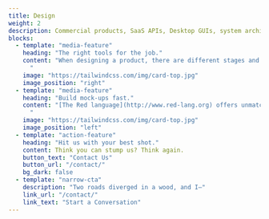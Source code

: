 ```yaml
---
title: Design
weight: 2
description: Commercial products, SaaS APIs, Desktop GUIs, system architecture, data models, legacy transitions, yeah, we do that.
blocks:
  - template: "media-feature"
    heading: "The right tools for the job."
    content: "When designing a product, there are different stages and you need the right tool and skills for each one. From sketches on napkins and workflow outlines, through data exploration and UX experiments, to full prototypes. Transitioning from the idea stage, with pencil in hand, to seeing something work on the computer needs to happen quickly, and allow play (both in terms of fun and flexibility). We specialize in [Red](http://www.red-lang.org), which is a great prototyping tool, and so much more. Prototypes sometimes transition to production, whether you want them to or not. Red gives us that ability, without sacrificing robustness for speed.
      "
    image: "https://tailwindcss.com/img/card-top.jpg"
    image_position: "right"
  - template: "media-feature"
    heading: "Build mock-ups fast."
    content: "[The Red language](http://www.red-lang.org) offers unmatched ease for expressing UIs quickly via its [VID](https://github.com/red/docs/blob/master/en/vid.adoc) (Visual Interface Dialect) domain specific language. But you can do more than UIs fast, you can build DSLs to match your problem domain in a few days (sometimes hours), parse and reformat data, access APIs, call system functions, and...come to think of it, there's nothing you *can't* do.
      "
    image: "https://tailwindcss.com/img/card-top.jpg"
    image_position: "left"
  - template: "action-feature"
    heading: "Hit us with your best shot."
    content: Think you can stump us? Think again.
    button_text: "Contact Us"
    button_url: "/contact/"
    bg_dark: false
  - template: "narrow-cta"
    description: "Two roads diverged in a wood, and I—"
    link_url: "/contact/"
    link_text: "Start a Conversation"
---
```

